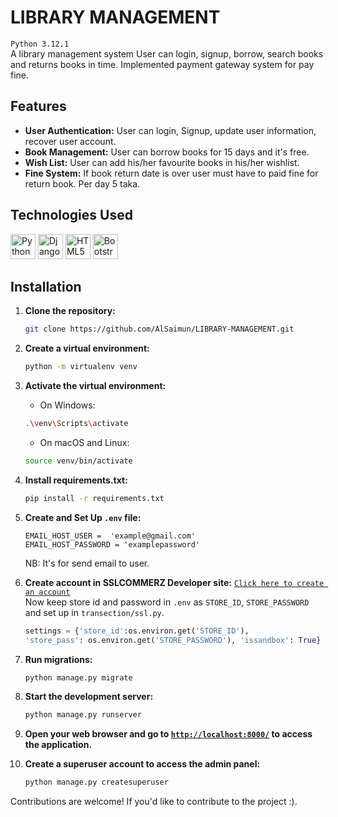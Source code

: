 # LIBRARY MANAGEMENT
`Python 3.12.1`</br>
A library management system User can login, signup, borrow, search books and returns books in time. Implemented payment gateway system for pay fine.

## Features
- **User Authentication:** User can login, Signup, update user information, recover user account.
- **Book Management:** User can borrow books for 15 days and it's free. 
- **Wish List:** User can add his/her favourite books in his/her wishlist.
- **Fine System:** If book return date is over user must have to paid fine for return book. Per day 5 taka.

## Technologies Used
<a href="https://www.python.org/" title="Python"><img src="https://github.com/get-icon/geticon/raw/master/icons/python.svg" alt="Python" width="40px" height="40px"></a>
<a href="https://www.djangoproject.com/" title="Django"><img src="https://github.com/get-icon/geticon/raw/master/icons/django.svg" alt="Django" width="40px" height="40px"></a>
<a href="https://www.w3.org/TR/html5/" title="HTML5"><img src="https://github.com/get-icon/geticon/raw/master/icons/html-5.svg" alt="HTML5" width="40px" height="40px"></a>
<a href="https://getbootstrap.com/" title="Bootstrap"><img src="https://github.com/get-icon/geticon/raw/master/icons/bootstrap.svg" alt="Bootstrap" width="40px" height="40px"></a>

## Installation
1. **Clone the repository:**
    ```bash
    git clone https://github.com/AlSaimun/LIBRARY-MANAGEMENT.git
    ```
2. **Create a virtual environment:**

    ```bash
    python -m virtualenv venv
    ```
3. **Activate the virtual environment:**

    - On Windows:

    ```bash
    .\venv\Scripts\activate
    ```

    - On macOS and Linux:

    ```bash
    source venv/bin/activate
    ```
4. **Install requirements.txt:**

    ```bash
    pip install -r requirements.txt
    ```
5. **Create and Set Up `.env` file:**
    ```
    EMAIL_HOST_USER =  'example@gmail.com'
    EMAIL_HOST_PASSWORD = 'examplepassword'
    ```
    NB: It's for send email to user.
6. **Create account in SSLCOMMERZ Developer site:**
  <a href="https://developer.sslcommerz.com/" target="_blank">`Click here to create an account`</a> </br>
  Now keep store id and password in `.env` as `STORE_ID`, `STORE_PASSWORD` and set up in `transection/ssl.py`.

    ```python
    settings = {'store_id':os.environ.get('STORE_ID'),
    'store_pass': os.environ.get('STORE_PASSWORD'), 'issandbox': True}
    ```
5. **Run migrations:**

    ```bash
    python manage.py migrate
    ```

6. **Start the development server:**

    ```bash
    python manage.py runserver
    ```
    
7. **Open your web browser and go to <a href="http://localhost:8000/" target="_blank">`http://localhost:8000/`</a> to access the application.**

8. **Create a superuser account to access the admin panel:**
    ```bash
    python manage.py createsuperuser
    ```
Contributions are welcome! If you'd like to contribute to the project :).
